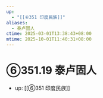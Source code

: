 ```yaml
---
up:
  - "[[⑥351 印度民族]]"
aliases:
  - 泰卢固人
ctime: 2025-03-01T13:38:43+08:00
mtime: 2025-10-01T11:40:31+08:00
---
```


# ⑥351.19 泰卢固人

- up: [[⑥351 印度民族]]
